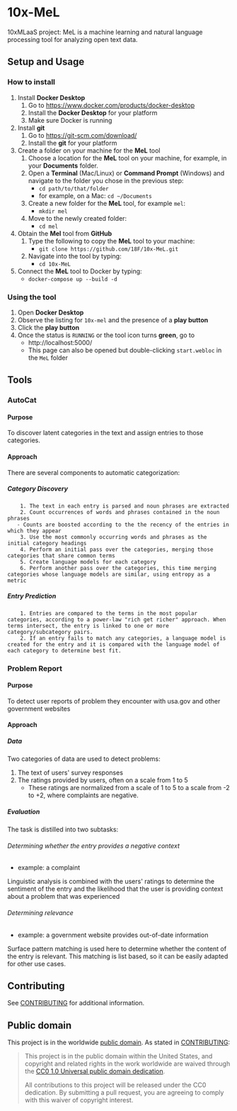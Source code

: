 # 10x-MeL
10xMLaaS project: MeL is a machine learning and natural language processing tool for analyzing open text data.

## Setup and Usage

### How to install

1. Install **Docker Desktop**
   1. Go to https://www.docker.com/products/docker-desktop
   2. Install the **Docker Desktop** for your platform
   3. Make sure Docker is running
2. Install **git** 
   1. Go to https://git-scm.com/download/
   2. Install the **git** for your platform
3. Create a folder on your machine for the **MeL** tool
   1. Choose a location for the **MeL** tool on your machine, for example, in your **Documents** folder.
   2. Open a **Terminal** (Mac/Linux) or **Command Prompt** (Windows) and navigate to the folder you chose in the previous step:
      -  `cd path/to/that/folder`
      - for example, on a Mac: `cd ~/Documents`
   3. Create a new folder for the **MeL** tool, for example `mel`:
      - `mkdir mel`
   4. Move to the newly created folder:
      -  `cd mel` 
4. Obtain the **Mel** tool from **GitHub**
   1. Type the following to copy the **MeL** tool to your machine:
      - `git clone https://github.com/18F/10x-MeL.git`
   2. Navigate into the tool by typing:
      - `cd 10x-MeL`
5. Connect the **MeL** tool to Docker by typing:
   - `docker-compose up --build -d`

### Using the tool

1. Open **Docker Desktop**
2. Observe the listing for `10x-mel` and the presence of a **play button**
3. Click the **play button**
4. Once the status is `RUNNING` or the tool icon turns **green**, go to
   - http://localhost:5000/
   - This page can also be opened but double-clicking `start.webloc` in the `MeL` folder 

## Tools

### AutoCat

#### Purpose

To discover latent categories in the text and assign entries to those categories.

#### Approach

There are several components to automatic categorization:

##### Category Discovery

		1. The text in each entry is parsed and noun phrases are extracted
  		2. Count occurrences of words and phrases contained in the noun phrases
       - Counts are boosted according to the the recency of the entries in which they appear
  		3. Use the most commonly occurring words and phrases as the initial category headings
  		4. Perform an initial pass over the categories, merging those categories that share common terms
  		5. Create language models for each category
  		6. Perform another pass over the categories, this time merging categories whose language models are similar, using entropy as a metric

##### Entry Prediction

  		1. Entries are compared to the terms in the most popular categories, according to a power-law "rich get richer" approach. When terms intersect, the entry is linked to one or more category/subcategory pairs.
  		2. If an entry fails to match any categories, a language model is created for the entry and it is compared with the language model of each category to determine best fit.

### Problem Report

#### Purpose

To detect user reports of problem they encounter with usa.gov and other government websites

#### Approach

##### Data

Two categories of data are used to detect problems:

1. The text of users' survey responses
2. The ratings provided by users, often on a scale from 1 to 5
   - These ratings are normalized from a scale of 1 to 5 to a scale from -2 to +2, where complaints are negative.

##### Evaluation

The task is distilled into two subtasks:

###### Determining whether the entry provides a negative context

- example: a complaint

Linguistic analysis is combined with the users' ratings to determine the sentiment of the entry and the likelihood that the user is providing context about a problem that was experienced

###### Determining relevance

- example: a government website provides out-of-date information

Surface pattern matching is used here to determine whether the content of the entry is relevant. This matching is list based, so it can be easily adapted for other use cases.

## Contributing

See [CONTRIBUTING](CONTRIBUTING.md) for additional information.

## Public domain

This project is in the worldwide [public domain](LICENSE.md). As stated in [CONTRIBUTING](CONTRIBUTING.md):

> This project is in the public domain within the United States, and copyright and related rights in the work worldwide are waived through the [CC0 1.0 Universal public domain dedication](https://creativecommons.org/publicdomain/zero/1.0/).
>
> All contributions to this project will be released under the CC0 dedication. By submitting a pull request, you are agreeing to comply with this waiver of copyright interest.
